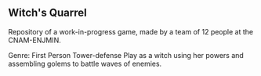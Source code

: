 <h2>Witch's Quarrel</h2>

Repository of a work-in-progress game, made by a team of 12 people at the CNAM-ENJMIN.

Genre: First Person Tower-defense
Play as a witch using her powers and assembling golems to battle waves of enemies.

